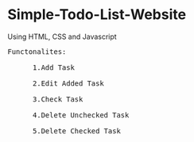 # Simple-Todo-List-Website
Using HTML, CSS and Javascript </br>

<pre>Functonalites:</br>
      1.Add Task</br>
      2.Edit Added Task</br>
      3.Check Task</br>
      4.Delete Unchecked Task</br>
      5.Delete Checked Task</br></pre>
